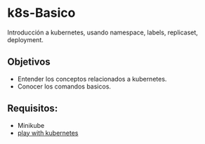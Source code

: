 # k8s-Basico

Introducción a kubernetes, usando namespace, labels, replicaset, deployment.

## Objetivos

* Entender los conceptos relacionados a kubernetes.
* Conocer los comandos basicos.

## Requisitos:
- Minikube
- [play with kubernetes]("https://labs.play-with-k8s.com")

